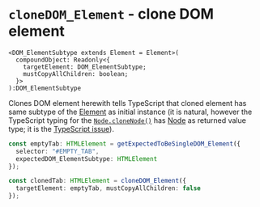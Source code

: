 # `cloneDOM_Element` - clone DOM element

```
<DOM_ElementSubtype extends Element = Element>(
  compoundObject: Readonly<{
    targetElement: DOM_ElementSubtype;
    mustCopyAllChildren: boolean;
  }>
):DOM_ElementSubtype
```

Clones DOM element herewith tells TypeScript that cloned element has same subtype of the 
  [Element](https://developer.mozilla.org/en-US/docs/Web/API/Element) as initial instance
  (it is natural, however the TypeScript typing for the [`Node.cloneNode()`](https://developer.mozilla.org/en-US/docs/Web/API/Node/cloneNode)
  has [Node](https://developer.mozilla.org/en-US/docs/Web/API/Node) as returned value type; it is the 
  [TypeScript issue](https://github.com/microsoft/TypeScript/issues/283)).

```typescript
const emptyTab: HTMLElement = getExpectedToBeSingleDOM_Element({
  selector: "#EMPTY_TAB",
  expectedDOM_ElementSubtype: HTMLElement
});

const clonedTab: HTMLElement = cloneDOM_Element({ 
  targetElement: emptyTab, mustCopyAllChildren: false 
});
```
